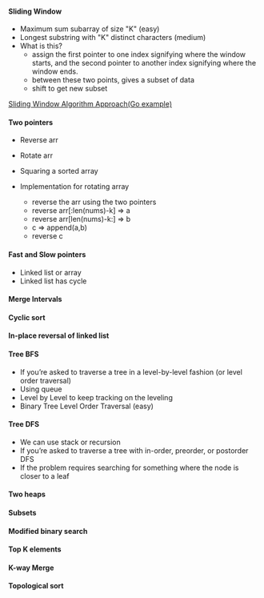 #### Sliding Window
- Maximum sum subarray of size "K" (easy)
- Longest substring with "K" distinct characters (medium)
- What is this?
  - assign the first pointer to one index signifying where the window starts, and the second pointer to another index signifying where the window ends.
  - between these two points, gives a subset of data
  - shift to get new subset

[Sliding Window Algorithm Approach(Go example)](https://sdever.medium.com/sliding-window-algorithm-approach-go-example-9df848c76077)


#### Two pointers
- Reverse arr
- Rotate arr
- Squaring a sorted array

- Implementation for rotating array
  - reverse the arr using the two pointers
  - reverse arr[:len(nums)-k] => a
  - reverse arr[len(nums)-k:] => b
  - c => append(a,b)
  - reverse c

#### Fast and Slow pointers
- Linked list or array
- Linked list has cycle

#### Merge Intervals


#### Cyclic sort


#### In-place reversal of linked list


#### Tree BFS
- If you’re asked to traverse a tree in a level-by-level fashion (or level order traversal)
- Using queue
- Level by Level to keep tracking on the leveling
- Binary Tree Level Order Traversal (easy)


#### Tree DFS
- We can use stack or recursion
- If you’re asked to traverse a tree with in-order, preorder, or postorder DFS
- If the problem requires searching for something where the node is closer to a leaf

#### Two heaps

#### Subsets


#### Modified binary search


#### Top K elements


#### K-way Merge

#### Topological sort







